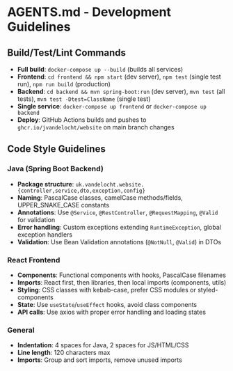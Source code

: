 # AGENTS.md - Development Guidelines

## Build/Test/Lint Commands
- **Full build**: `docker-compose up --build` (builds all services)
- **Frontend**: `cd frontend && npm start` (dev server), `npm test` (single test run), `npm run build` (production)
- **Backend**: `cd backend && mvn spring-boot:run` (dev server), `mvn test` (all tests), `mvn test -Dtest=ClassName` (single test)
- **Single service**: `docker-compose up frontend` or `docker-compose up backend`
- **Deploy**: GitHub Actions builds and pushes to `ghcr.io/jvandelocht/website` on main branch changes

## Code Style Guidelines
### Java (Spring Boot Backend)
- **Package structure**: `uk.vandelocht.website.{controller,service,dto,exception,config}`
- **Naming**: PascalCase classes, camelCase methods/fields, UPPER_SNAKE_CASE constants
- **Annotations**: Use `@Service`, `@RestController`, `@RequestMapping`, `@Valid` for validation
- **Error handling**: Custom exceptions extending `RuntimeException`, global exception handlers
- **Validation**: Use Bean Validation annotations (`@NotNull`, `@Valid`) in DTOs

### React Frontend
- **Components**: Functional components with hooks, PascalCase filenames
- **Imports**: React first, then libraries, then local imports (components, utils)
- **Styling**: CSS classes with kebab-case, prefer CSS modules or styled-components
- **State**: Use `useState`/`useEffect` hooks, avoid class components
- **API calls**: Use axios with proper error handling and loading states

### General
- **Indentation**: 4 spaces for Java, 2 spaces for JS/HTML/CSS
- **Line length**: 120 characters max
- **Imports**: Group and sort imports, remove unused imports